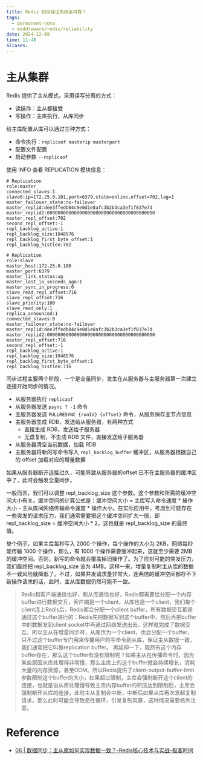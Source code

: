 ```yaml
---
title: Redis 如何保证系统高可靠？
tags:
  - permanent-note
  - middleware/redis/reliability
date: 2024-12-09
time: 11:48
aliases:
---
```

# 主从集群

Redis 提供了主从模式，采用读写分离的方式：
* 读操作：主从都接受
* 写操作：主库执行，从库同步

给主库配置从库可以通过三种方式：
* 命令执行：`replicaof masterip masterport`
* 配置文件配置
* 启动参数 `--replicaof`

使用 INFO 查看 REPLICATION 模块信息：
```shell
# Replication
role:master
connected_slaves:1
slave0:ip=172.25.0.101,port=6379,state=online,offset=702,lag=1
master_failover_state:no-failover
master_replid:dee3ffedb04c9e0d1e8afc3b2b3ca3ef1f837e7d
master_replid2:0000000000000000000000000000000000000000
master_repl_offset:702
second_repl_offset:-1
repl_backlog_active:1
repl_backlog_size:1048576
repl_backlog_first_byte_offset:1
repl_backlog_histlen:702

# Replication
role:slave
master_host:172.25.0.100
master_port:6379
master_link_status:up
master_last_io_seconds_ago:1
master_sync_in_progress:0
slave_read_repl_offset:716
slave_repl_offset:716
slave_priority:100
slave_read_only:1
replica_announced:1
connected_slaves:0
master_failover_state:no-failover
master_replid:dee3ffedb04c9e0d1e8afc3b2b3ca3ef1f837e7d
master_replid2:0000000000000000000000000000000000000000
master_repl_offset:716
second_repl_offset:-1
repl_backlog_active:1
repl_backlog_size:1048576
repl_backlog_first_byte_offset:1
repl_backlog_histlen:716
```

同步过程主要两个阶段，一个是全量同步，发生在从服务器与主服务器第一次建立连接开始同步的情况。
* 从服务器执行 `replicaof` 
* 从服务器发送 `psync ? -1` 命令
* 主服务器发送 `FULLRESYNC {runId} {offset}` 命令，从服务保存主节点信息
* 主服务器生成 RDB，发送给从服务器，有两种方式
	* 直接生成 RDB，发送给子服务器
	* 无盘复制，不生成 RDB 文件，直接发送给子服务器
* 从服务器清空当前数据，加载 RDB
* 主服务器将新的写命令写入 `repl_backlog_buffer` 缓冲区，从服务器根据自己的 offset 加载对应的增量数据

如果从服务器断开连接过久，可能导致从服务器的offset 已不在主服务器的缓冲区中了，此时会触发全量同步。

一般而言，我们可以调整 repl_backlog_size 这个参数。这个参数和所需的缓冲空间大小有关。缓冲空间的计算公式是：缓冲空间大小 = 主库写入命令速度 * 操作大小 - 主从库间网络传输命令速度 * 操作大小。在实际应用中，考虑到可能存在一些突发的请求压力，我们通常需要把这个缓冲空间扩大一倍，即 repl_backlog_size = 缓冲空间大小 * 2，这也就是 repl_backlog_size 的最终值。

举个例子，如果主库每秒写入 2000 个操作，每个操作的大小为 2KB，网络每秒能传输 1000 个操作，那么，有 1000 个操作需要缓冲起来，这就至少需要 2MB 的缓冲空间。否则，新写的命令就会覆盖掉旧操作了。为了应对可能的突发压力，我们最终把 repl_backlog_size 设为 4MB。这样一来，增量复制时主从库的数据不一致风险就降低了。不过，如果并发请求量非常大，连两倍的缓冲空间都存不下新操作请求的话，此时，主从库数据仍然可能不一致。

> Redis和客户端通信也好，和从库通信也好，Redis都需要给分配一个内存buffer进行数据交互，客户端是一个client，从库也是一个client，我们每个client连上Redis后，Redis都会分配一个client buffer，所有数据交互都是通过这个buffer进行的：Redis先把数据写到这个buffer中，然后再把buffer中的数据发到client socket中再通过网络发送出去，这样就完成了数据交互。所以主从在增量同步时，从库作为一个client，也会分配一个buffer，只不过这个buffer专门用来传播用户的写命令到从库，保证主从数据一致，我们通常把它叫做replication buffer。
> 再延伸一下，既然有这个内存buffer存在，那么这个buffer有没有限制呢？如果主从在传播命令时，因为某些原因从库处理得非常慢，那么主库上的这个buffer就会持续增长，消耗大量的内存资源，甚至OOM。所以Redis提供了client-output-buffer-limit参数限制这个buffer的大小，如果超过限制，主库会强制断开这个client的连接，也就是说从库处理慢导致主库内存buffer的积压达到限制后，主库会强制断开从库的连接，此时主从复制会中断，中断后如果从库再次发起复制请求，那么此时可能会导致恶性循环，引发复制风暴，这种情况需要格外注意。

# Reference
* [06 \| 数据同步：主从库如何实现数据一致？-Redis核心技术与实战-极客时间](https://time.geekbang.org/column/article/272852)